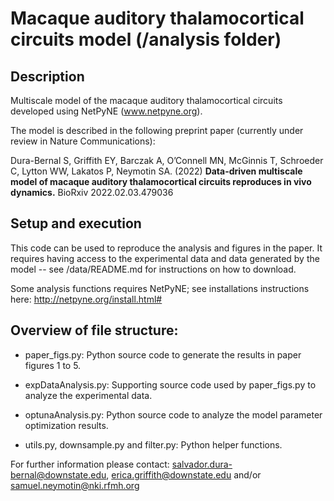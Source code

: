 # Macaque auditory thalamocortical circuits model (/analysis folder)
## Description
Multiscale model of the macaque auditory thalamocortical circuits developed using NetPyNE (www.netpyne.org).

The model is described in the following preprint paper (currently under review in Nature Communications):

Dura-Bernal S, Griffith EY, Barczak A, O’Connell MN, McGinnis T, Schroeder C, Lytton WW, Lakatos P, Neymotin SA. (2022) **Data-driven multiscale model of macaque auditory thalamocortical circuits reproduces in vivo dynamics.** BioRxiv 2022.02.03.479036


## Setup and execution

This code can be used to reproduce the analysis and figures in the paper. It requires having access to the experimental data and data generated by the model -- see /data/README.md for instructions on how to download. 

Some analysis functions requires NetPyNE; see installations instructions here: http://netpyne.org/install.html#

## Overview of file structure:

* paper_figs.py: Python source code to generate the results in paper figures 1 to 5.

* expDataAnalysis.py: Supporting source code used by paper_figs.py to analyze the experimental data.

* optunaAnalysis.py: Python source code to analyze the model parameter optimization results.

* utils.py, downsample.py and filter.py: Python helper functions.


For further information please contact: salvador.dura-bernal@downstate.edu, erica.griffith@downstate.edu and/or samuel.neymotin@nki.rfmh.org

